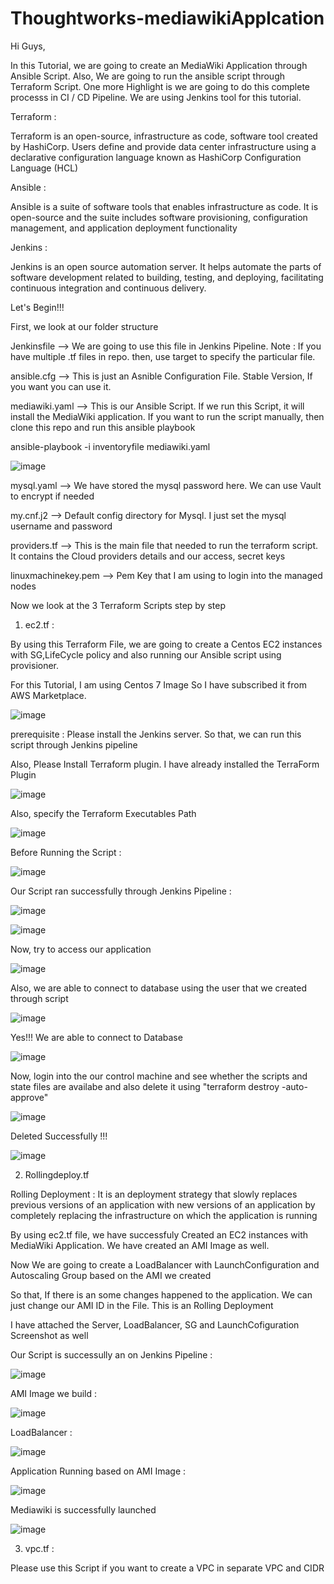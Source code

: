 # Thoughtworks-mediawikiApplcation

Hi Guys, 

In this Tutorial, we are going to create an MediaWiki Application through Ansible Script. Also, We are going to run the ansible script through Terraform Script.
One more Highlight is we are going to do this complete processs in CI / CD Pipeline. We are using Jenkins tool for this tutorial.

Terraform : 

Terraform is an open-source, infrastructure as code, software tool created by HashiCorp. Users define and provide data center infrastructure using a declarative configuration language known as HashiCorp Configuration Language (HCL)

Ansible :

Ansible is a suite of software tools that enables infrastructure as code. It is open-source and the suite includes software provisioning, configuration management, and application deployment functionality

Jenkins : 

Jenkins is an open source automation server. It helps automate the parts of software development related to building, testing, and deploying, facilitating continuous integration and continuous delivery.

Let's Begin!!!

First, we look at our folder structure

Jenkinsfile --> We are going to use this file in Jenkins Pipeline. Note : If you have multiple .tf files in repo. then, use target to specify the particular file.


ansible.cfg --> This is just an Asnible Configuration File. Stable Version, If you want you can use it. 


mediawiki.yaml --> This is our Ansible Script. If we run this Script, it will install the MediaWiki application. If you want to run the script manually, then clone this repo and run this ansible playbook

ansible-playbook -i inventoryfile mediawiki.yaml

![image](https://user-images.githubusercontent.com/94977452/181640421-38269968-500a-416e-9c36-a1ff756b134c.png)


mysql.yaml --> We have stored the mysql password here. We can use Vault to encrypt if needed


my.cnf.j2 --> Default config directory for Mysql. I just set the mysql username and password


providers.tf --> This is the main file that needed to run the terraform script. It contains the Cloud providers details and our access, secret keys 


linuxmachinekey.pem --> Pem Key that I am using to login into the managed nodes 

Now we look at the 3 Terraform Scripts step by step

1. ec2.tf :

By using this Terraform File, we are going to create a Centos EC2 instances with SG,LifeCycle policy and also running our Ansible script using provisioner. 
  
For this Tutorial, I am using Centos 7 Image So I have subscribed it from AWS Marketplace. 
  
![image](https://user-images.githubusercontent.com/94977452/181642679-324787ea-73d2-44f3-a95e-c016426bf676.png)

prerequisite : Please install the Jenkins server. So that, we can run this script through Jenkins pipeline

Also, Please Install Terraform plugin. I have already installed the TerraForm Plugin

![image](https://user-images.githubusercontent.com/94977452/181643254-5d35a666-bd60-42d9-9b50-b705e42d2c00.png)

Also, specify the Terraform Executables Path

![image](https://user-images.githubusercontent.com/94977452/181647455-25318ede-7859-4107-8aad-f86bd8582cb5.png)


Before Running the Script :

![image](https://user-images.githubusercontent.com/94977452/181643347-b2792828-50c4-4f11-8618-b96bdc112f13.png)

Our Script ran successfully through Jenkins Pipeline :

![image](https://user-images.githubusercontent.com/94977452/181646268-a263460b-09c4-4546-ac3c-ac40da9d2fbd.png)

![image](https://user-images.githubusercontent.com/94977452/181646337-af90dea4-d6f8-4556-bd75-e046947c4116.png)

Now,  try to access our application 

![image](https://user-images.githubusercontent.com/94977452/181646405-722b013d-df4d-4c63-9155-75e46a9529ad.png)

Also, we are able to connect to database using the user that we created through script

![image](https://user-images.githubusercontent.com/94977452/181646586-c965f10c-333e-42c0-869e-19f789134815.png)

Yes!!! We are able to connect to Database

![image](https://user-images.githubusercontent.com/94977452/181646639-967567e3-12fa-45ef-8762-5b37c48b5acb.png)

Now, login into the our control machine and see whether the scripts and state files are availabe and also delete it using "terraform destroy -auto-approve"

![image](https://user-images.githubusercontent.com/94977452/181646879-9dad87f8-049a-44d6-9d3c-5bd98e30a961.png)

Deleted Successfully !!!

![image](https://user-images.githubusercontent.com/94977452/181646925-0a45671b-a123-452b-bf99-98311364129e.png)


2. Rollingdeploy.tf

Rolling Deployment : It is an deployment strategy that slowly replaces previous versions of an application with new versions of an application by completely replacing the infrastructure on which the application is running

By using ec2.tf file, we have successfuly Created an EC2 instances with MediaWiki Application. We have created an AMI Image as well.

Now We are going to create a LoadBalancer with LaunchConfiguration and Autoscaling Group based on the AMI we created 

So that, If there is an some changes happened to the application. We can just change our AMI ID in the File. This is an Rolling Deployment

I have attached the Server, LoadBalancer, SG and LaunchCofiguration Screenshot as well

Our Script is successully an on Jenkins Pipeline :

![image](https://user-images.githubusercontent.com/94977452/181644832-49e344de-e4b5-44c8-9b6c-9730b54f6e21.png)

AMI Image we build :

![image](https://user-images.githubusercontent.com/94977452/181644354-6e6cf34e-c3b9-495a-be5c-6ac7ad77d12e.png)


LoadBalancer :

![image](https://user-images.githubusercontent.com/94977452/181644735-9764c482-e162-47f6-8e8e-c2141801101b.png)


Application Running based on AMI Image :

![image](https://user-images.githubusercontent.com/94977452/181644523-96b75fe0-550e-4f0a-9680-57ca81e4b647.png)

Mediawiki is successfully launched 

![image](https://user-images.githubusercontent.com/94977452/181644267-68fc8b07-f2dd-4972-b225-4f94426e4a75.png)

3. vpc.tf :

Please use this Script if you want to create a VPC in separate VPC and CIDR
